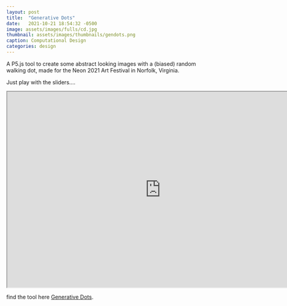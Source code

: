 ```yaml
---
layout: post
title:  "Generative Dots"
date:   2021-10-21 18:54:32 -0500
image: assets/images/fulls/cd.jpg
thumbnail: assets/images/thumbnails/gendots.png
caption: Computational Design
categories: design
---
```


A P5.js tool to create some abstract looking images with a (biased) random walking dot, made for the Neon 2021 Art Festival in Norfolk, Virginia. 

Just play with the sliders....

<iframe src="https://neon2021.neobrutal.com" title="generative dots" width="800" height="510"></iframe>

find the tool here [Generative Dots](http://neon2021.neobrutal.com).

